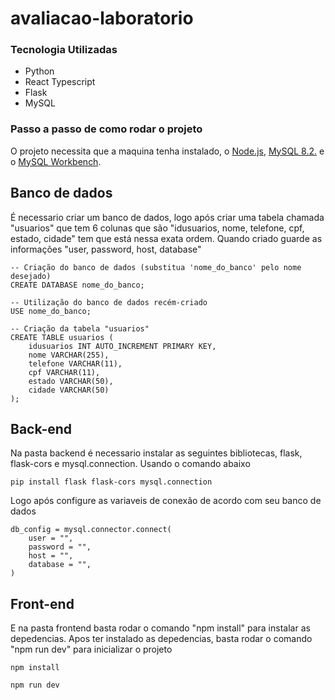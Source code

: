 # avaliacao-laboratorio

### Tecnologia Utilizadas
<ul>
  <li>Python</li>
  <li>React Typescript</li>
  <li>Flask</li>
  <li>MySQL</li>
</ul>

### Passo a passo de como rodar o projeto

<p>O projeto necessita que a maquina tenha instalado, o <a href="https://nodejs.org/en">Node.js</a>, <a href="https://dev.mysql.com/downloads/mysql/"> MySQL 8.2.</a> e o <a href="https://dev.mysql.com/downloads/workbench/">MySQL Workbench</a>.</p>

## Banco de dados
<p>
  É necessario criar um banco de dados, logo após criar uma tabela chamada "usuarios" que tem 6 colunas que são "idusuarios, nome, telefone, cpf, estado, cidade" tem que está nessa exata ordem.
  Quando criado guarde as informações "user, password, host, database"
</p>

```
-- Criação do banco de dados (substitua 'nome_do_banco' pelo nome desejado)
CREATE DATABASE nome_do_banco;

-- Utilização do banco de dados recém-criado
USE nome_do_banco;

-- Criação da tabela "usuarios"
CREATE TABLE usuarios (
    idusuarios INT AUTO_INCREMENT PRIMARY KEY,
    nome VARCHAR(255),
    telefone VARCHAR(11),
    cpf VARCHAR(11),
    estado VARCHAR(50),
    cidade VARCHAR(50)
);
```

## Back-end
<p>
  Na pasta backend é necessario instalar as seguintes bibliotecas, flask, flask-cors e mysql.connection.
  Usando o comando abaixo
</p>

```
pip install flask flask-cors mysql.connection
```
<p>
  Logo após configure as variaveis de conexão de acordo com seu banco de dados
</p>

```
db_config = mysql.connector.connect(
    user = "",
    password = "",
    host = "",
    database = "",
)
```

## Front-end

<p>
  E na pasta frontend basta rodar o comando "npm install" para instalar as depedencias. Apos ter instalado as depedencias, basta rodar o comando "npm run dev" para inicializar o projeto
</p>

```
npm install
```

```
npm run dev
```
